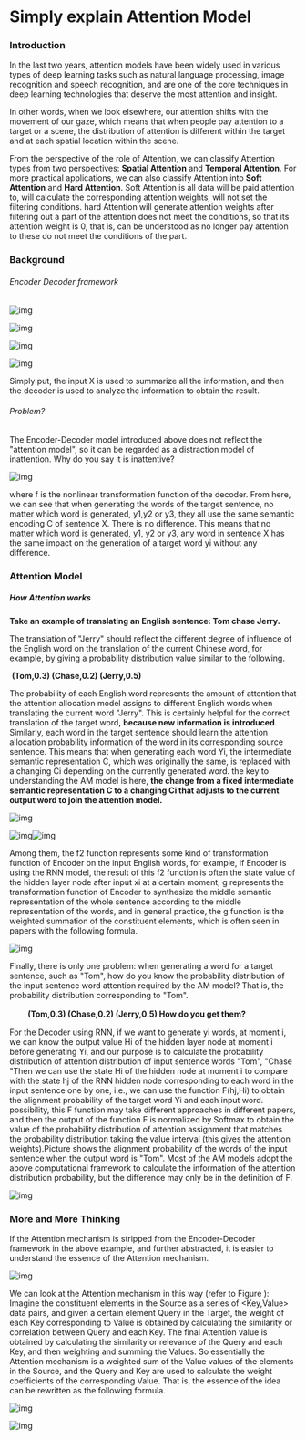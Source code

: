 # Simply explain Attention Model

### Introduction

In the last two years, attention models have been widely used in various types of deep learning tasks such as natural language processing, image recognition and speech recognition, and are one of the core techniques in deep learning technologies that deserve the most attention and insight.

In other words, when we look elsewhere, our attention shifts with the movement of our gaze, which means that when people pay attention to a target or a scene, the distribution of attention is different within the target and at each spatial location within the scene.

From the perspective of the role of Attention, we can classify Attention types from two perspectives: **Spatial Attention** and **Temporal Attention**. For more practical applications, we can also classify Attention into **Soft Attention** and **Hard Attention**. Soft Attention is all data will be paid attention to, will calculate the corresponding attention weights, will not set the filtering conditions. hard Attention will generate attention weights after filtering out a part of the attention does not meet the conditions, so that its attention weight is 0, that is, can be understood as no longer pay attention to these do not meet the conditions of the part.



### Background

###### Encoder Decoder framework

![img](https://images2018.cnblogs.com/blog/1192699/201808/1192699-20180806135448102-667913176.png)

![img](https://images2018.cnblogs.com/blog/1192699/201808/1192699-20180806141247005-858346593.png)

![img](https://images2018.cnblogs.com/blog/1192699/201808/1192699-20180806141320980-818442456.png)

![img](https://images2018.cnblogs.com/blog/1192699/201808/1192699-20180806141350194-1066590310.png)



Simply put, the input X is used to summarize all the information, and then the decoder is used to analyze the information to obtain the result.



###### Problem?

The Encoder-Decoder model introduced above does not reflect the "attention model", so it can be regarded as a distraction model of inattention. Why do you say it is inattentive?

![img](https://images2018.cnblogs.com/blog/1192699/201808/1192699-20180806141638641-1078830067.png)

where f is the nonlinear transformation function of the decoder. From here, we can see that when generating the words of the target sentence, no matter which word is generated, y1,y2 or y3, they all use the same semantic encoding C of sentence X. There is no difference. This means that no matter which word is generated, y1, y2 or y3, any word in sentence X has the same impact on the generation of a target word yi without any difference.



### Attention Model

##### How Attention works

**Take an example of translating an English sentence: Tom chase Jerry.**

The translation of "Jerry" should reflect the different degree of influence of the English word on the translation of the current Chinese word, for example, by giving a probability distribution value similar to the following.

​																	**(Tom,0.3) (Chase,0.2) (Jerry,0.5)**

The probability of each English word represents the amount of attention that the attention allocation model assigns to different English words when translating the current word "Jerry". This is certainly helpful for the correct translation of the target word, **because new information is introduced**. Similarly, each word in the target sentence should learn the attention allocation probability information of the word in its corresponding source sentence. This means that when generating each word Yi, the intermediate semantic representation C, which was originally the same, is replaced with a changing Ci depending on the currently generated word. the key to understanding the AM model is here, **the change from a fixed intermediate semantic representation C to a changing Ci that adjusts to the current output word to join the attention model.**

![img](https://images2018.cnblogs.com/blog/1192699/201808/1192699-20180806142115912-1682939089.png)

![img](https://images2018.cnblogs.com/blog/1192699/201808/1192699-20180806142159178-1634092293.png)![img](https://images2018.cnblogs.com/blog/1192699/201808/1192699-20180806142302309-2112006022.png)

Among them, the f2 function represents some kind of transformation function of Encoder on the input English words, for example, if Encoder is using the RNN model, the result of this f2 function is often the state value of the hidden layer node after input xi at a certain moment; g represents the transformation function of Encoder to synthesize the middle semantic representation of the whole sentence according to the middle representation of the words, and in general practice, the g function is the weighted summation of the constituent elements, which is often seen in papers with the following formula.

![img](https://images2018.cnblogs.com/blog/1192699/201808/1192699-20180806142333000-1492896283.png)



Finally, there is only one problem: when generating a word for a target sentence, such as "Tom", how do you know the probability distribution of the input sentence word attention required by the AM model? That is, the probability distribution corresponding to "Tom".

　　								**(Tom,0.3) (Chase,0.2) (Jerry,0.5) How do you get them?**

For the Decoder using RNN, if we want to generate yi words, at moment i, we can know the output value Hi of the hidden layer node at moment i before generating Yi, and our purpose is to calculate the probability distribution of attention distribution of input sentence words "Tom", "Chase "Then we can use the state Hi of the hidden node at moment i to compare with the state hj of the RNN hidden node corresponding to each word in the input sentence one by one, i.e., we can use the function F(hj,Hi) to obtain the alignment probability of the target word Yi and each input word. possibility, this F function may take different approaches in different papers, and then the output of the function F is normalized by Softmax to obtain the value of the probability distribution of attention assignment that matches the probability distribution taking the value interval (this gives the attention weights).Picture shows the alignment probability of the words of the input sentence when the output word is "Tom". Most of the AM models adopt the above computational framework to calculate the information of the attention distribution probability, but the difference may only be in the definition of F.



![img](https://images2018.cnblogs.com/blog/1192699/201808/1192699-20180806142634471-1534518198.png)



### More and More Thinking

If the Attention mechanism is stripped from the Encoder-Decoder framework in the above example, and further abstracted, it is easier to understand the essence of the Attention mechanism.



![img](https://images2018.cnblogs.com/blog/1192699/201808/1192699-20180806165033943-1072442256.png)

We can look at the Attention mechanism in this way (refer to Figure ): Imagine the constituent elements in the Source as a series of <Key,Value> data pairs, and given a certain element Query in the Target, the weight of each Key corresponding to Value is obtained by calculating the similarity or correlation between Query and each Key. The final Attention value is obtained by calculating the similarity or relevance of the Query and each Key, and then weighting and summing the Values. So essentially the Attention mechanism is a weighted sum of the Value values of the elements in the Source, and the Query and Key are used to calculate the weight coefficients of the corresponding Value. That is, the essence of the idea can be rewritten as the following formula.



![img](https://images2018.cnblogs.com/blog/1192699/201808/1192699-20180806165351485-870137528.png)





![img](https://images2018.cnblogs.com/blog/1192699/201808/1192699-20180806191525966-820975705.png)